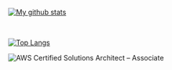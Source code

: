 [![My github stats](https://github-readme-stats.vercel.app/api?username=rabindratamang&show_icons=true&theme=dark)](https://github.com/anuraghazra/github-readme-stats)

<br />

[![Top Langs](https://github-readme-stats.vercel.app/api/top-langs/?username=rabindratamang&layout=compact)](https://github.com/anuraghazra/github-readme-stats)

![AWS Certified Solutions Architect – Associate](https://www.credly.com/badges/688b64d4-fdcf-4303-bc14-ff52e478f8bf/public_url)
